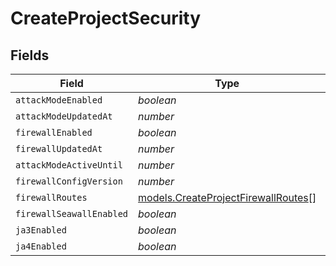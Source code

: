 # CreateProjectSecurity


## Fields

| Field                                                                            | Type                                                                             | Required                                                                         | Description                                                                      |
| -------------------------------------------------------------------------------- | -------------------------------------------------------------------------------- | -------------------------------------------------------------------------------- | -------------------------------------------------------------------------------- |
| `attackModeEnabled`                                                              | *boolean*                                                                        | :heavy_minus_sign:                                                               | N/A                                                                              |
| `attackModeUpdatedAt`                                                            | *number*                                                                         | :heavy_minus_sign:                                                               | N/A                                                                              |
| `firewallEnabled`                                                                | *boolean*                                                                        | :heavy_minus_sign:                                                               | N/A                                                                              |
| `firewallUpdatedAt`                                                              | *number*                                                                         | :heavy_minus_sign:                                                               | N/A                                                                              |
| `attackModeActiveUntil`                                                          | *number*                                                                         | :heavy_minus_sign:                                                               | N/A                                                                              |
| `firewallConfigVersion`                                                          | *number*                                                                         | :heavy_minus_sign:                                                               | N/A                                                                              |
| `firewallRoutes`                                                                 | [models.CreateProjectFirewallRoutes](../models/createprojectfirewallroutes.md)[] | :heavy_minus_sign:                                                               | N/A                                                                              |
| `firewallSeawallEnabled`                                                         | *boolean*                                                                        | :heavy_minus_sign:                                                               | N/A                                                                              |
| `ja3Enabled`                                                                     | *boolean*                                                                        | :heavy_minus_sign:                                                               | N/A                                                                              |
| `ja4Enabled`                                                                     | *boolean*                                                                        | :heavy_minus_sign:                                                               | N/A                                                                              |